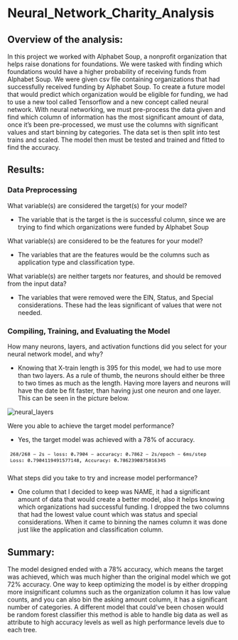 # Neural_Network_Charity_Analysis
## Overview of the analysis: 
In this project we worked with Alphabet Soup, a nonprofit organization that helps raise donations for foundations. We were tasked with finding which foundations would have a higher probability of receiving funds from Alphabet Soup. We were given csv file containing organizations that had successfully received funding by Alphabet Soup. To create a future model that would predict which organization would be eligible for funding, we had to use a new tool called Tensorflow and a new concept called neural network. With neural networking, we must pre-process the data given and find which column of information has the most significant amount of data, once it’s been pre-processed, we must use the columns with significant values and start binning by categories. The data set is then split into test trains and scaled. The model then must be tested and trained and fitted to find the accuracy. 



## Results:

### Data Preprocessing

What variable(s) are considered the target(s) for your model?
* The variable that is the target is the is successful column, since we are trying to find which organizations were funded by Alphabet Soup

What variable(s) are considered to be the features for your model?
* The variables that are the features would be the columns such as application type and classification type.

What variable(s) are neither targets nor features, and should be removed from the input data?
* The variables that were removed were the EIN, Status, and Special considerations. These had the leas significant of values that were not needed. 

### Compiling, Training, and Evaluating the Model

How many neurons, layers, and activation functions did you select for your neural network model, and why?
* Knowing that X-train length is 395 for this model, we had to use more than two layers. As a rule of thumb, the neurons should either be three to two times as much as the length. Having more layers and neurons will have the date be fit faster, than having just one neuron and one layer. This can be seen in the picture below.

![neural_layers]()

Were you able to achieve the target model performance?
* Yes, the target model was achieved with a 78% of accuracy. 

![accuracy_model](https://github.com/Mparra14/Neural_Network_Charity_Analysis/blob/main/model_accuracy.png)

What steps did you take to try and increase model performance?
* One column that I decided to keep was NAME, it had a significant amount of data that would create a better model, also it helps knowing which organizations had successful funding. I dropped the two columns that had the lowest value count which was status and special considerations. When it came to binning the names column it was done just like the application and classification column. 


## Summary: 

The model designed ended with a 78% accuracy, which means the target was achieved, which was much higher than the original model which we got 72% accuracy. One way to keep optimizing the model is by either dropping more insignificant columns such as the organization column it has low value counts, and you can also bin the asking amount column, it has a significant number of categories. A different model that could've been chosen would be random forest classifier this method is able to handle big data as well as attribute to high accuracy levels as well as high performance levels due to each tree.

